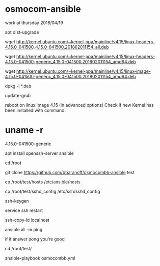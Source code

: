 # osmocom-ansible

work at thursday 2018/04/19

apt dist-upgrade

wget http://kernel.ubuntu.com/~kernel-ppa/mainline/v4.15/linux-headers-4.15.0-041500_4.15.0-041500.201802011154_all.deb

wget http://kernel.ubuntu.com/~kernel-ppa/mainline/v4.15/linux-headers-4.15.0-041500-generic_4.15.0-041500.201802011154_amd64.deb

wget http://kernel.ubuntu.com/~kernel-ppa/mainline/v4.15/linux-image-4.15.0-041500-generic_4.15.0-041500.201802011154_amd64.deb

dpkg -i *.deb

update-grub

reboot on linux image 4.15 (in advanced options)
Check if new Kernel has been installed with command:

# uname -r
4.15.0-041500-generic

apt install openssh-server ansible

cd /root

git clone https://github.com/bbaranoff/osmocombb-ansible test

cp /root/test/hosts /etc/ansible/hosts

cp /root/test/sshd_config /etc/ssh/sshd_config

ssh-keygen

service ssh restart

ssh-copy-id localhost

ansible all -m ping

if it answer pong you're good

cd /root/test/

ansible-playbook osmocombb.yml


